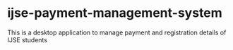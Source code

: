 # ijse-payment-management-system
This is a desktop application to manage payment and registration details of IJSE students
